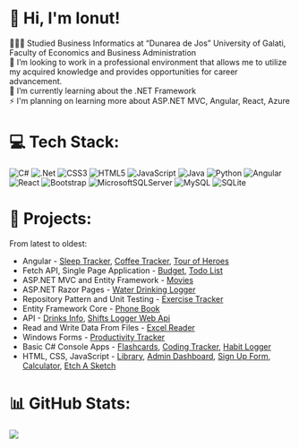 # 👋 Hi, I'm Ionut!
👨🏻‍💻 Studied Business Informatics at “Dunarea de Jos” University of Galati, <br>Faculty of Economics and Business Administration<br>👯 I’m looking to work in a professional environment that allows me to utilize<br>my acquired knowledge and provides opportunities for career advancement.<br>🌱 I’m currently learning about the .NET Framework<br>⚡ I'm planning on learning more about ASP.NET MVC, Angular, React, Azure


# 💻 Tech Stack:
![C#](https://img.shields.io/badge/c%23-%23239120.svg?style=for-the-badge&logo=csharp&logoColor=white) ![.Net](https://img.shields.io/badge/.NET-5C2D91?style=for-the-badge&logo=.net&logoColor=white) ![CSS3](https://img.shields.io/badge/css3-%231572B6.svg?style=for-the-badge&logo=css3&logoColor=white) ![HTML5](https://img.shields.io/badge/html5-%23E34F26.svg?style=for-the-badge&logo=html5&logoColor=white) ![JavaScript](https://img.shields.io/badge/javascript-%23323330.svg?style=for-the-badge&logo=javascript&logoColor=%23F7DF1E) ![Java](https://img.shields.io/badge/java-%23ED8B00.svg?style=for-the-badge&logo=openjdk&logoColor=white) ![Python](https://img.shields.io/badge/python-3670A0?style=for-the-badge&logo=python&logoColor=ffdd54) ![Angular](https://img.shields.io/badge/angular-%23DD0031.svg?style=for-the-badge&logo=angular&logoColor=white) ![React](https://img.shields.io/badge/react-%2320232a.svg?style=for-the-badge&logo=react&logoColor=%2361DAFB) ![Bootstrap](https://img.shields.io/badge/bootstrap-%238511FA.svg?style=for-the-badge&logo=bootstrap&logoColor=white) ![MicrosoftSQLServer](https://img.shields.io/badge/Microsoft%20SQL%20Server-CC2927?style=for-the-badge&logo=microsoft%20sql%20server&logoColor=white) ![MySQL](https://img.shields.io/badge/mysql-%2300000f.svg?style=for-the-badge&logo=mysql&logoColor=white) ![SQLite](https://img.shields.io/badge/sqlite-%2307405e.svg?style=for-the-badge&logo=sqlite&logoColor=white)
# 📝 Projects:
From latest to oldest:    
- Angular - [Sleep Tracker](https://github.com/ionutng/sleep-tracker), [Coffee Tracker](https://github.com/ionutng/coffee-tracker), [Tour of Heroes](https://github.com/ionutng/angular-tour-of-heroes)
- Fetch API, Single Page Application - [Budget](https://github.com/ionutng/Budget), [Todo List](https://github.com/ionutng/TodoList)
- ASP.NET MVC and Entity Framework - [Movies](https://github.com/ionutng/Movies)    
- ASP.NET Razor Pages - [Water Drinking Logger](https://github.com/ionutng/WaterDrinkingLogger)    
- Repository Pattern and Unit Testing - [Exercise Tracker](https://github.com/ionutng/ExerciseTracker)    
- Entity Framework Core - [Phone Book](https://github.com/ionutng/PhoneBook)    
- API - [Drinks Info](https://github.com/ionutng/DrinksInfo), [Shifts Logger Web Api](https://github.com/ionutng/ShiftsLoggerWebApi)    
- Read and Write Data From Files - [Excel Reader](https://github.com/ionutng/ExcelReader)
- Windows Forms - [Productivity Tracker](https://github.com/ionutng/ProductivityTracker)    
- Basic C# Console Apps - [Flashcards](https://github.com/ionutng/Flashcards), [Coding Tracker](https://github.com/ionutng/CodingTracker), [Habit Logger](https://github.com/ionutng/HabitLogger)
- HTML, CSS, JavaScript - [Library](https://github.com/ionutng/library), [Admin Dashboard](https://github.com/ionutng/admin-dashboard), [Sign Up Form](https://github.com/ionutng/sign-up-form), [Calculator](https://github.com/ionutng/calculator), [Etch A Sketch](https://github.com/ionutng/etch-a-sketch)

# 📊 GitHub Stats:
![](https://github-readme-stats.vercel.app/api/top-langs/?username=ionutng&theme=dark&hide_border=false&include_all_commits=false&count_private=false&layout=compact)

<!-- Proudly created with GPRM ( https://gprm.itsvg.in ) -->

